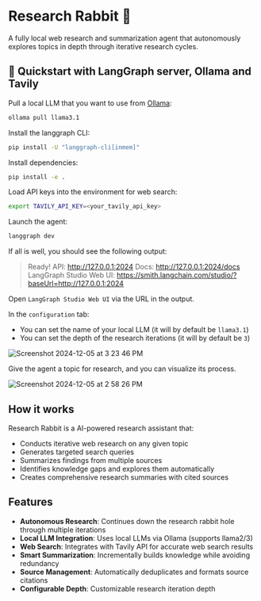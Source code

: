 # Research Rabbit 🐰

A fully local web research and summarization agent that autonomously explores topics in depth through iterative research cycles.

## 🚀 Quickstart with LangGraph server, Ollama and Tavily

Pull a local LLM that you want to use from [Ollama](https://ollama.com/search):
```bash
ollama pull llama3.1
```

Install the langgraph CLI:
```bash
pip install -U "langgraph-cli[inmem]"
```

Install dependencies:
```bash
pip install -e .
```

Load API keys into the environment for web search:
```bash
export TAVILY_API_KEY=<your_tavily_api_key>
```

Launch the agent:
```bash
langgraph dev
```

If all is well, you should see the following output:

> Ready!
> API: http://127.0.0.1:2024
> Docs: http://127.0.0.1:2024/docs
> LangGraph Studio Web UI: https://smith.langchain.com/studio/?baseUrl=http://127.0.0.1:2024

Open `LangGraph Studio Web UI` via the URL in the output. 

In the `configuration` tab:
* You can set the name of your local LLM (it will by default be `llama3.1`) 
* You can set the depth of the research iterations (it will by default be `3`)

![Screenshot 2024-12-05 at 3 23 46 PM](https://github.com/user-attachments/assets/3c328426-b107-4ed5-82a5-625193f18435)

Give the agent a topic for research, and you can visualize its process.

![Screenshot 2024-12-05 at 2 58 26 PM](https://github.com/user-attachments/assets/a409203b-60b7-41ee-9a6a-7defb3d520a7)

## How it works

Research Rabbit is a  AI-powered research assistant that:
- Conducts iterative web research on any given topic
- Generates targeted search queries
- Summarizes findings from multiple sources
- Identifies knowledge gaps and explores them automatically
- Creates comprehensive research summaries with cited sources

## Features

- **Autonomous Research**: Continues down the research rabbit hole through multiple iterations
- **Local LLM Integration**: Uses local LLMs via Ollama (supports llama2/3)
- **Web Search**: Integrates with Tavily API for accurate web search results
- **Smart Summarization**: Incrementally builds knowledge while avoiding redundancy
- **Source Management**: Automatically deduplicates and formats source citations
- **Configurable Depth**: Customizable research iteration depth



